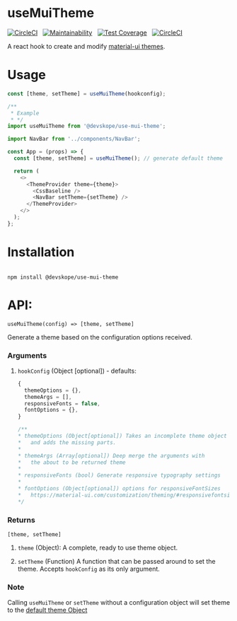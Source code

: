 # useMuiTheme


[![CircleCI](https://circleci.com/gh/devskope/useMuiTheme.svg?style=shield)](https://circleci.com/gh/devskope/useMuiTheme) &nbsp;
[![Maintainability](https://api.codeclimate.com/v1/badges/a99a88d28ad37a79dbf6/maintainability)](https://codeclimate.com/github/devskope/useMuiTheme/maintainability) &nbsp; [![Test Coverage](https://api.codeclimate.com/v1/badges/a99a88d28ad37a79dbf6/test_coverage)](https://codeclimate.com/github/devskope/useMuiTheme/test_coverage) 
&nbsp; [![CircleCI](https://circleci.com/gh/devskope/useMuiTheme.svg?style=shield)](https://circleci.com/gh/devskope/useMuiTheme)


A react hook to create and modify [material-ui themes](https://material-ui.com/customization/theming/#theming).

# Usage

```javascript
const [theme, setTheme] = useMuiTheme(hookconfig);

/**
 * Example
 * */
import useMuiTheme from '@devskope/use-mui-theme';

import NavBar from '../components/NavBar';

const App = (props) => {
  const [theme, setTheme] = useMuiTheme(); // generate default theme

  return (
    <>
      <ThemeProvider theme={theme}>
        <CssBaseline />
        <NavBar setTheme={setTheme} />
      </ThemeProvider>
    </>
  );
};
```

# Installation

```

npm install @devskope/use-mui-theme

```

# API:

`useMuiTheme(config) => [theme, setTheme]`

Generate a theme based on the configuration options received.

### Arguments

1.  `hookConfig` (Object [optional]) - defaults:

    ```javascript
    {
      themeOptions = {},
      themeArgs = [],
      responsiveFonts = false,
      fontOptions = {},
    }

    /**
    * themeOptions (Object[optional]) Takes an incomplete theme object
    *   and adds the missing parts.
    *
    * themeArgs (Array[optional]) Deep merge the arguments with
    *   the about to be returned theme
    *
    * responsiveFonts (bool) Generate responsive typography settings
    *
    * fontOptions (Object[optional]) options for responsiveFontSizes
    *   https://material-ui.com/customization/theming/#responsivefontsizes-theme-options-theme
    */
    ```

### Returns

`[theme, setTheme]`

1.  `theme` (Object): A complete, ready to use theme object.

2.  `setTheme` (Function) A function that can be passed around to set the theme. Accepts `hookConfig` as its only argument.

### Note

Calling `useMuiTheme` or `setTheme` without a configuration object will set theme to the [default theme Object](https://material-ui.com/customization/default-theme/#default-theme)
